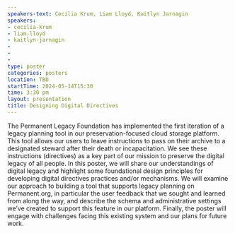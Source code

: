```yaml
---
speakers-text: Cecilia Krum, Liam Lloyd, Kaitlyn Jarnagin
speakers:
- cecilia-krum
- liam-lloyd
- kaitlyn-jarnagin
-
-
-
type: poster
categories: posters
location: TBD
startTime: 2024-05-14T15:30
time: 3:30 pm
layout: presentation
title: Designing Digital Directives
---
```

The Permanent Legacy Foundation has implemented the first iteration of a legacy planning tool in our preservation-focused cloud storage platform. This tool allows our users to leave instructions to pass on their archive to a designated steward after their death or incapacitation. We see these instructions (directives) as a key part of our mission to preserve the digital legacy of all people. In this poster, we will share our understandings of digital legacy and highlight some foundational design principles for developing digital directives practices and/or mechanisms. We will examine our approach to building a tool that supports legacy planning on Permanent.org, in particular the user feedback that we sought and learned from along the way, and describe the schema and administrative settings we’ve created to support this feature in our platform. Finally, the poster will engage with challenges facing this existing system and our plans for future work.
